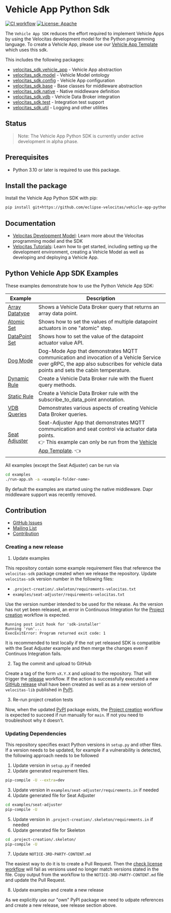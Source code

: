# Vehicle App Python Sdk

[![CI workflow](https://github.com/eclipse-velocitas/vehicle-app-python-sdk/actions/workflows/ci.yaml/badge.svg)](https://github.com/eclipse-velocitas/vehicle-app-python-sdk/actions/workflows/ci.yaml)
[![License: Apache](https://img.shields.io/badge/License-Apache-yellow.svg)](http://www.apache.org/licenses/LICENSE-2.0)

The `Vehicle App SDK` reduces the effort required to implement Vehicle Apps by using the Velocitas development model for the Python programming language. To create a Vehicle App, please use our [Vehicle App Template](https://github.com/eclipse-velocitas/vehicle-app-python-template) which uses this sdk.

This includes the following packages:

* [velocitas_sdk.vehicle_app](./velocitas_sdk/vehicle_app.py) - Vehicle App abstraction
* [velocitas_sdk.model](./velocitas_sdk/model.py) - Vehicle Model ontology
* [velocitas_sdk.config](./velocitas_sdk/config.py) - Vehicle App configuration
* [velocitas_sdk.base](./velocitas_sdk/base.py) - Base classes for middleware abstraction
* [velocitas_sdk.native](./velocitas_sdk/native) - Native middleware definition
* [velocitas_sdk.vdb](./velocitas_sdk/vdb) - Vehicle Data Broker integration
* [velocitas_sdk.test](./velocitas_sdk/test) - Integration test support
* [velocitas_sdk.util](./velocitas_sdk/util) - Logging and other utilities

## Status

> Note: The Vehicle App Python SDK is currently under active development in alpha phase.

## Prerequisites

- Python 3.10 or later is required to use this package.

## Install the package

Install the Vehicle App Python SDK with pip:

```bash
pip install git+https://github.com/eclipse-velocitas/vehicle-app-python-sdk.git@<version>
```

## Documentation

* [Velocitas Development Model](https://eclipse.dev/velocitas/docs/concepts/development_model/): Learn more about the Velocitas programming model and the SDK
* [Velocitas Tutorials](https://eclipse.dev/velocitas/docs/tutorials/): Learn how to get started, including setting up the development environment, creating a Vehicle Model as well as developing and deploying a Vehicle App.

## Python Vehicle App SDK Examples

These examples demonstrate how to use the Python Vehicle App SDK:

| Example | Description |
|---------|-------------|
| [Array Datatype](./examples/array-datatype/) | Shows a Vehicle Data Broker query that returns an array data point.
| [Atomic Set](./examples/atomic-set/) | Shows how to set the values of multiple datapoint actuators in one "atomic" step.
| [DataPoint Set](./examples/datapoint-set/) | Shows how to set the value of the datapoint actuator value API.
| [Dog Mode](./examples/dog-mode//) | Dog-Mode App that demonstrates MQTT communication and invocation of a Vehicle Service over gRPC, the app also subscribes for vehicle data points and sets the cabin temperature.
| [Dynamic Rule](./examples/dynamic-rule/) | Create a Vehicle Data Broker rule with the fluent query methods.
| [Static Rule](./examples/static-rule/) | Create a Vehicle Data Broker rule with the subscribe_to_data_point annotation.
| [VDB Queries](./examples/vdb-queries/) | Demonstrates various aspects of creating Vehicle Data Broker queries.
| [Seat Adjuster](./examples/seat-adjuster/) | Seat-Adjuster App that demonstrates MQTT communication and seat control via actuator data points.<br>:point_right: This example can only be run from the [Vehicle App Template](https://github.com/eclipse-velocitas/vehicle-app-python-template). :point_left:

All examples (except the Seat Adjuster) can be run via
```bash
cd examples
./run-app.sh -a <example-folder-name>
```
By default the examples are started using the native middleware. Dapr middleware support was recently removed.

## Contribution
- [GitHub Issues](https://github.com/eclipse-velocitas/vehicle-app-python-sdk/issues)
- [Mailing List](https://accounts.eclipse.org/mailing-list/velocitas-dev)
- [Contribution](./CONTRIBUTING.md/)

### Creating a new release

1. Update examples

This repository contain some example requirement files that reference the `velocitas-sdk` package created when we release the repository.
Update `velocitas-sdk` version number in the following files:

* `.project-creation/.skeleton/requirements-velocitas.txt`
* `examples/seat-adjuster/requirements-velocitas.txt`

Use the version number intended to be used for the release.
As the version has not yet been released, an error in Continuous Integration for the
[Project creation](https://github.com/eclipse-velocitas/vehicle-app-python-sdk/actions/workflows/project-creation.yaml)
workflow is expected.

```
Running post init hook for 'sdk-installer'
Running 'run'...
ExecExitError: Program returned exit code: 1
```

It is recommended to test locally if the not yet released SDK is compatible with the Seat Adjuster example and then merge the changes
even if Continuos Integration fails.

2. Tag the commit and upload to GitHub

Create a tag of the form `vX.Y.X` and upload to the repository.
That will trigger the [release](https://github.com/eclipse-velocitas/vehicle-app-python-sdk/actions/workflows/release.yaml) workflow.
If the action is successfully executed a new [GitHub release](https://github.com/eclipse-velocitas/vehicle-app-python-sdk/releases) shall have been created as well as as
a new version of `velocitas-lib` published in [PyPI](https://pypi.org/project/velocitas-sdk/).

3. Re-run project creation tests

Now, when the updated [PyPI](https://pypi.org/project/velocitas-sdk/) package exists, the [Project creation](https://github.com/eclipse-velocitas/vehicle-app-python-sdk/actions/workflows/project-creation.yaml) workflow is expected to succeed if run manually for `main`.
If not you need to troubleshoot why it doesn't.

### Updating Dependencies

This repository specifies exact Python versions  in `setup.py` and other files.
If a version needs to be updated, for example if a vulnerability is detected, the following approach needs to be followed

1. Update version in `setup.py` if needed
2. Update generated requirement files.

```bash
pip-compile -U --extra=dev
```

3. Update version in `examples/seat-adjuster/requirements.in` if needed
4. Update generated file for Seat Adjuster

```bash
cd examples/seat-adjuster
pip-compile -U
```

5. Update version in `.project-creation/.skeleton/requirements.in` if needed
6. Update generated file for Skeleton

```bash
cd .project-creation/.skeleton/
pip-compile -U
```

7. Update `NOTICE-3RD-PARTY-CONTENT.md`

The easiest way to do it is to create a Pull Request.
Then the [check license workflow](https://github.com/eclipse-velocitas/vehicle-app-python-sdk/actions/workflows/check-licenses.yml) will fail as versions used no longer match versions stated in the file.
Copy output from the workflow to the `NOTICE-3RD-PARTY-CONTENT.md` file and update the Pull Request.

8. Update examples and create a new release

As we explicitly use our "own" PyPI package we need to udpate references and create a new release, see release section above.
